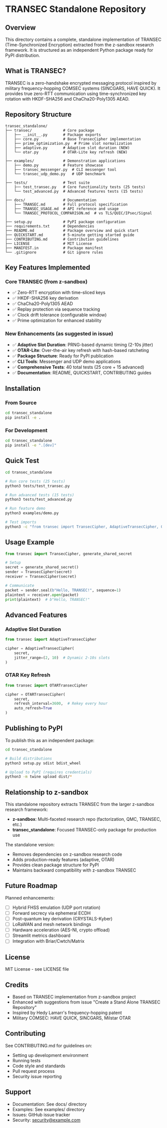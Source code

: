 # TRANSEC Standalone Repository

## Overview

This directory contains a complete, standalone implementation of TRANSEC (Time-Synchronized Encryption) extracted from the z-sandbox research framework. It is structured as an independent Python package ready for PyPI distribution.

## What is TRANSEC?

TRANSEC is a zero-handshake encrypted messaging protocol inspired by military frequency-hopping COMSEC systems (SINCGARS, HAVE QUICK). It provides true zero-RTT communication using time-synchronized key rotation with HKDF-SHA256 and ChaCha20-Poly1305 AEAD.

## Repository Structure

```
transec_standalone/
├── transec/              # Core package
│   ├── __init__.py       # Package exports
│   ├── core.py           # Base TransecCipher implementation
│   ├── prime_optimization.py  # Prime slot normalization
│   ├── adaptive.py       # Adaptive slot duration (NEW)
│   └── otar.py           # OTAR-Lite key refresh (NEW)
│
├── examples/             # Demonstration applications
│   ├── demo.py           # Feature showcase
│   ├── transec_messenger.py  # CLI messenger tool
│   └── transec_udp_demo.py   # UDP benchmark
│
├── tests/                # Test suite
│   ├── test_transec.py   # Core functionality tests (25 tests)
│   └── test_advanced.py  # Advanced features tests (15 tests)
│
├── docs/                 # Documentation
│   ├── TRANSEC.md        # Full protocol specification
│   ├── TRANSEC_USAGE.md  # API reference and usage
│   └── TRANSEC_PROTOCOL_COMPARISON.md  # vs TLS/QUIC/IPsec/Signal
│
├── setup.py              # PyPI package configuration
├── requirements.txt      # Dependencies
├── README.md             # Package overview and quick start
├── QUICKSTART.md         # 5-minute getting started guide
├── CONTRIBUTING.md       # Contribution guidelines
├── LICENSE               # MIT License
├── MANIFEST.in           # Package manifest
└── .gitignore            # Git ignore rules
```

## Key Features Implemented

### Core TRANSEC (from z-sandbox)
- ✅ Zero-RTT encryption with time-sliced keys
- ✅ HKDF-SHA256 key derivation
- ✅ ChaCha20-Poly1305 AEAD
- ✅ Replay protection via sequence tracking
- ✅ Clock drift tolerance (configurable window)
- ✅ Prime optimization for enhanced stability

### New Enhancements (as suggested in issue)
- ✅ **Adaptive Slot Duration**: PRNG-based dynamic timing (2-10s jitter)
- ✅ **OTAR-Lite**: Over-the-air key refresh with hash-based ratcheting
- ✅ **Package Structure**: Ready for PyPI publication
- ✅ **CLI Tools**: Messenger and UDP demo applications
- ✅ **Comprehensive Tests**: 40 total tests (25 core + 15 advanced)
- ✅ **Documentation**: README, QUICKSTART, CONTRIBUTING guides

## Installation

### From Source
```bash
cd transec_standalone
pip install -e .
```

### For Development
```bash
cd transec_standalone
pip install -e ".[dev]"
```

## Quick Test

```bash
cd transec_standalone

# Run core tests (25 tests)
python3 tests/test_transec.py

# Run advanced tests (15 tests)
python3 tests/test_advanced.py

# Run feature demo
python3 examples/demo.py

# Test imports
python3 -c "from transec import TransecCipher, AdaptiveTransecCipher, OTARTransecCipher; print('✓ All imports successful')"
```

## Usage Example

```python
from transec import TransecCipher, generate_shared_secret

# Setup
secret = generate_shared_secret()
sender = TransecCipher(secret)
receiver = TransecCipher(secret)

# Communicate
packet = sender.seal(b"Hello, TRANSEC!", sequence=1)
plaintext = receiver.open(packet)
print(plaintext)  # b"Hello, TRANSEC!"
```

## Advanced Features

### Adaptive Slot Duration
```python
from transec import AdaptiveTransecCipher

cipher = AdaptiveTransecCipher(
    secret,
    jitter_range=(2, 10)  # Dynamic 2-10s slots
)
```

### OTAR Key Refresh
```python
from transec import OTARTransecCipher

cipher = OTARTransecCipher(
    secret,
    refresh_interval=3600,  # Rekey every hour
    auto_refresh=True
)
```

## Publishing to PyPI

To publish this as an independent package:

```bash
cd transec_standalone

# Build distributions
python3 setup.py sdist bdist_wheel

# Upload to PyPI (requires credentials)
python3 -m twine upload dist/*
```

## Relationship to z-sandbox

This standalone repository extracts TRANSEC from the larger z-sandbox research framework:

- **z-sandbox**: Multi-faceted research repo (factorization, QMC, TRANSEC, etc.)
- **transec_standalone**: Focused TRANSEC-only package for production use

The standalone version:
- Removes dependencies on z-sandbox research code
- Adds production-ready features (adaptive, OTAR)
- Provides clean package structure for PyPI
- Maintains backward compatibility with z-sandbox TRANSEC

## Future Roadmap

Planned enhancements:
- [ ] Hybrid FHSS emulation (UDP port rotation)
- [ ] Forward secrecy via ephemeral ECDH
- [ ] Post-quantum key derivation (CRYSTALS-Kyber)
- [ ] LoRaWAN and mesh network bindings
- [ ] Hardware acceleration (AES-NI, crypto offload)
- [ ] Streamlit metrics dashboard
- [ ] Integration with Briar/Cwtch/Matrix

## License

MIT License - see LICENSE file

## Credits

- Based on TRANSEC implementation from z-sandbox project
- Enhanced with suggestions from issue "Create a Stand Alone TRANSEC Repository"
- Inspired by Hedy Lamarr's frequency-hopping patent
- Military COMSEC: HAVE QUICK, SINCGARS, Milstar OTAR

## Contributing

See CONTRIBUTING.md for guidelines on:
- Setting up development environment
- Running tests
- Code style and standards
- Pull request process
- Security issue reporting

## Support

- Documentation: See docs/ directory
- Examples: See examples/ directory
- Issues: GitHub issue tracker
- Security: security@example.com
